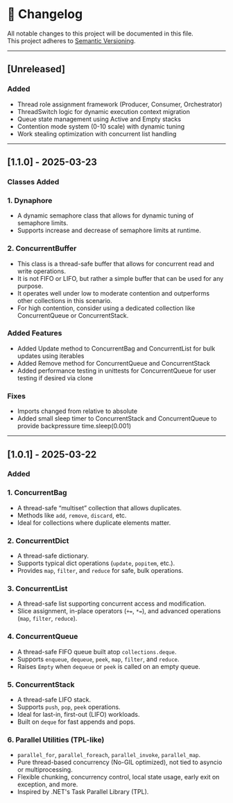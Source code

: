# 📜 Changelog
All notable changes to this project will be documented in this file.  
This project adheres to [Semantic Versioning](https://semver.org/).

---

## [Unreleased]
### Added
- Thread role assignment framework (Producer, Consumer, Orchestrator)
- ThreadSwitch logic for dynamic execution context migration
- Queue state management using Active and Empty stacks
- Contention mode system (0-10 scale) with dynamic tuning
- Work stealing optimization with concurrent list handling

---

## [1.1.0] - 2025-03-23
### Classes Added
### 1. Dynaphore
- A dynamic semaphore class that allows for dynamic tuning of semaphore limits.
- Supports increase and decrease of semaphore limits at runtime.

### 2. ConcurrentBuffer
- This class is a thread-safe buffer that allows for concurrent read and write operations.
- It is not FIFO or LIFO, but rather a simple buffer that can be used for any purpose.
- It operates well under low to moderate contention and outperforms other collections in this scenario.
- For high contention, consider using a dedicated collection like ConcurrentQueue or ConcurrentStack.

### Added Features
- Added Update method to ConcurrentBag and ConcurrentList for bulk updates using iterables
- Added Remove method for ConcurrentQueue and ConcurrentStack
- Added performance testing in unittests for ConcurrentQueue for user testing if desired via clone

### Fixes
- Imports changed from relative to absolute
- Added small sleep timer to ConcurrentStack and ConcurrentQueue to provide backpressure time.sleep(0.001)
---

## [1.0.1] - 2025-03-22
### Added
### 1. ConcurrentBag  
- A thread-safe “multiset” collection that allows duplicates.  
- Methods like `add`, `remove`, `discard`, etc.  
- Ideal for collections where duplicate elements matter.

### 2. ConcurrentDict  
- A thread-safe dictionary.  
- Supports typical dict operations (`update`, `popitem`, etc.).  
- Provides `map`, `filter`, and `reduce` for safe, bulk operations.

### 3. ConcurrentList  
- A thread-safe list supporting concurrent access and modification.  
- Slice assignment, in-place operators (`+=`, `*=`), and advanced operations (`map`, `filter`, `reduce`).

### 4. ConcurrentQueue  
- A thread-safe FIFO queue built atop `collections.deque`.  
- Supports `enqueue`, `dequeue`, `peek`, `map`, `filter`, and `reduce`.  
- Raises `Empty` when `dequeue` or `peek` is called on an empty queue.

### 5. ConcurrentStack  
- A thread-safe LIFO stack.  
- Supports `push`, `pop`, `peek` operations.  
- Ideal for last-in, first-out (LIFO) workloads.  
- Built on `deque` for fast appends and pops.

### 6. Parallel Utilities (TPL-like)  
- `parallel_for`, `parallel_foreach`, `parallel_invoke`, `parallel_map`.  
- Pure thread-based concurrency (No-GIL optimized), not tied to asyncio or multiprocessing.  
- Flexible chunking, concurrency control, local state usage, early exit on exception, and more.  
- Inspired by .NET's Task Parallel Library (TPL).